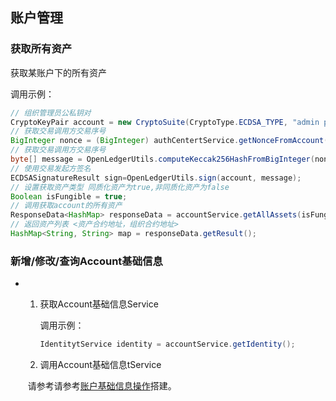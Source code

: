 ## 账户管理

### 获取所有资产

获取某账户下的所有资产

调用示例：

```java
// 组织管理员公私钥对
CryptoKeyPair account = new CryptoSuite(CryptoType.ECDSA_TYPE, "admin private key").getCryptoKeyPair();
// 获取交易调用方交易序号
BigInteger nonce = (BigInteger) authCentertService.getNonceFromAccount(account.getAddress()).getResult();
// 获取交易调用方交易序号
byte[] message = OpenLedgerUtils.computeKeccak256HashFromBigInteger(nonce);
// 使用交易发起方签名
ECDSASignatureResult sign=OpenLedgerUtils.sign(account, message);
// 设置获取资产类型 同质化资产为true,非同质化资产为false
Boolean isFungible = true;
// 调用获取account的所有资产
ResponseData<HashMap> responseData = accountService.getAllAssets(isFungible,message, sign);
// 返回资产列表 <资产合约地址，组织合约地址>
HashMap<String, String> map = responseData.getResult();
```

### 新增/修改/查询Account基础信息

- 1. 获取Account基础信息Service

     调用示例：

     ```java
     IdentitytService identity = accountService.getIdentity();
     ```

     

  2. 调用Account基础信息tService

  ​      请参考请参考[账户基础信息操作](./IdentityManagement.html)搭建。



  

